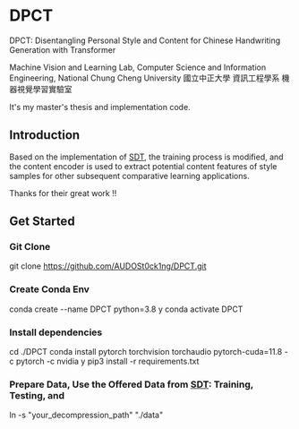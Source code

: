 # DPCT
DPCT: Disentangling Personal Style and Content for Chinese Handwriting Generation with Transformer

Machine Vision and Learning Lab, Computer Science and Information Engineering, National Chung Cheng University
國立中正大學 資訊工程學系 機器視覺學習實驗室

It's my master's thesis and implementation code.

## Introduction
Based on the implementation of [SDT]( https://github.com/dailenson/SDT ), the training process is modified, and the content encoder is used to extract potential content features of style samples for other subsequent comparative learning applications.

Thanks for their great work !!

## Get Started
### Git Clone
git clone https://github.com/AUDOSt0ck1ng/DPCT.git

### Create Conda Env
conda create --name DPCT python=3.8
y
conda activate DPCT

### Install dependencies
cd ./DPCT
conda install pytorch torchvision torchaudio pytorch-cuda=11.8 -c pytorch -c nvidia
y
pip3 install -r requirements.txt

### Prepare Data, Use the Offered Data from [SDT]( https://github.com/dailenson/SDT ): Training, Testing, and 
ln -s "your_decompression_path" "./data"

